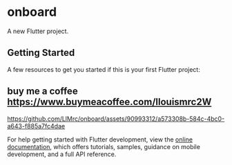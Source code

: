 # onboard

A new Flutter project.

## Getting Started



A few resources to get you started if this is your first Flutter project:

## buy me a coffee https://www.buymeacoffee.com/llouismrc2W

https://github.com/LlMrc/onboard/assets/90993312/a573308b-584c-4bc0-a643-f885a7fc4dae


For help getting started with Flutter development, view the
[online documentation](https://docs.flutter.dev/), which offers tutorials,
samples, guidance on mobile development, and a full API reference.
